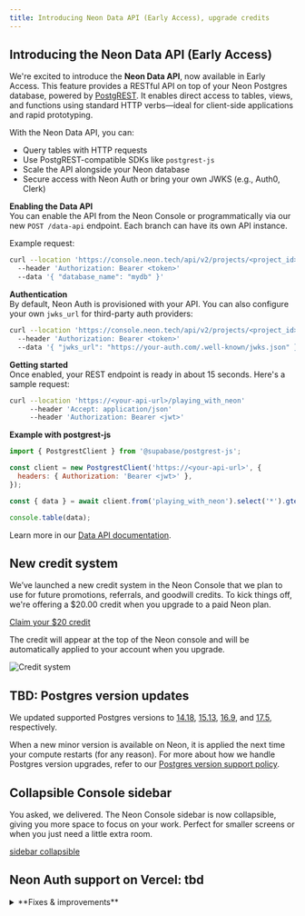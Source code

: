 ```yaml
---
title: Introducing Neon Data API (Early Access), upgrade credits
---
```


## Introducing the Neon Data API (Early Access)

We're excited to introduce the **Neon Data API**, now available in Early Access. This feature provides a RESTful API on top of your Neon Postgres database, powered by [PostgREST](https://postgrest.org). It enables direct access to tables, views, and functions using standard HTTP verbs—ideal for client-side applications and rapid prototyping.

With the Neon Data API, you can:

- Query tables with HTTP requests
- Use PostgREST-compatible SDKs like `postgrest-js`
- Scale the API alongside your Neon database
- Secure access with Neon Auth or bring your own JWKS (e.g., Auth0, Clerk)

**Enabling the Data API**  
You can enable the API from the Neon Console or programmatically via our new `POST /data-api` endpoint. Each branch can have its own API instance.

Example request:

```bash
curl --location 'https://console.neon.tech/api/v2/projects/<project_id>/branches/<branch_id>/data-api'
  --header 'Authorization: Bearer <token>'
  --data '{ "database_name": "mydb" }'
```

**Authentication**  
By default, Neon Auth is provisioned with your API. You can also configure your own `jwks_url` for third-party auth providers:

```bash
curl --location 'https://console.neon.tech/api/v2/projects/<project_id>/branches/<branch_id>/data-api'
  --header 'Authorization: Bearer <token>'
  --data '{ "jwks_url": "https://your-auth.com/.well-known/jwks.json" }'
```

**Getting started**  
Once enabled, your REST endpoint is ready in about 15 seconds. Here's a sample request:

```bash
curl --location 'https://<your-api-url>/playing_with_neon'
     --header 'Accept: application/json'
     --header 'Authorization: Bearer <jwt>'
```

**Example with postgrest-js**

```javascript
import { PostgrestClient } from '@supabase/postgrest-js';

const client = new PostgrestClient('https://<your-api-url>', {
  headers: { Authorization: 'Bearer <jwt>' },
});

const { data } = await client.from('playing_with_neon').select('*').gte('value', 0.5);

console.table(data);
```

Learn more in our [Data API documentation](/docs/guides/data-api).

## New credit system

We’ve launched a new credit system in the Neon Console that we plan to use for future promotions, referrals, and goodwill credits. To kick things off, we're offering a $20.00 credit when you upgrade to a paid Neon plan.

[Claim your $20 credit](https://t.co/RryvWZIxWX)

The credit will appear at the top of the Neon console and will be automatically applied to your account when you upgrade.

![Credit system](/docs/relnotes/credit_system.png)

## TBD: Postgres version updates

We updated supported Postgres versions to [14.18](https://www.postgresql.org/docs/release/14.18/), [15.13](https://www.postgresql.org/docs/release/15.13/), [16.9](https://www.postgresql.org/docs/release/16.9/), and [17.5](https://www.postgresql.org/docs/release/17.5/), respectively.

When a new minor version is available on Neon, it is applied the next time your compute restarts (for any reason). For more about how we handle Postgres version upgrades, refer to our [Postgres version support policy](/docs/postgresql/postgres-version-policy).

## Collapsible Console sidebar

You asked, we delivered. The Neon Console sidebar is now collapsible, giving you more space to focus on your work. Perfect for smaller screens or when you just need a little extra room.

[sidebar collapsible](/docs/relnotes/collapsible_sidebar.png)

## Neon Auth support on Vercel: tbd

<details>

<summary>**Fixes & improvements**</summary>

- **Neon MCP Server**

  - We added a new MCP client authentication request dialog to the remote Neon MCP Server that displays the MCP client's name, website, and redirect URIs before authentication begins. The approvals are saved to a signed cookie for subsequent authentication requests.

- **Private Networking**

  - Fixed an issue that prevented some Private Networking users from using Private DNS.

- **Neon Console**

  - We added support for transferring multiple projects from one organization to another.

    [multiple project transfer](/docs/relnotes/multiple_project_transfer.png)

    - Updated the **Create project** modal launched from the **New Project** button on the Projects page to use the same newer modal used elsewhere in the console.

- **Neon API**

  - The [Retrieve project consumption metrics](https://api-docs.neon.tech/reference/getconsumptionhistoryperproject) API now returns a `logical_size_bytes_hour` value, which is the logical data size consumed on an hourly basis.

- **Drizzle Studio update**

  The Drizzle Studio integration that powers the **Tables** page in the Neon Console has been updated to version 1.0.21. For the latest improvements and fixes, see the [Neon Drizzle Studio Integration Changelog](https://github.com/neondatabase/neon-drizzle-studio-changelog/blob/main/CHANGELOG.md).

- **Fixes**

  - tbd

</details>
